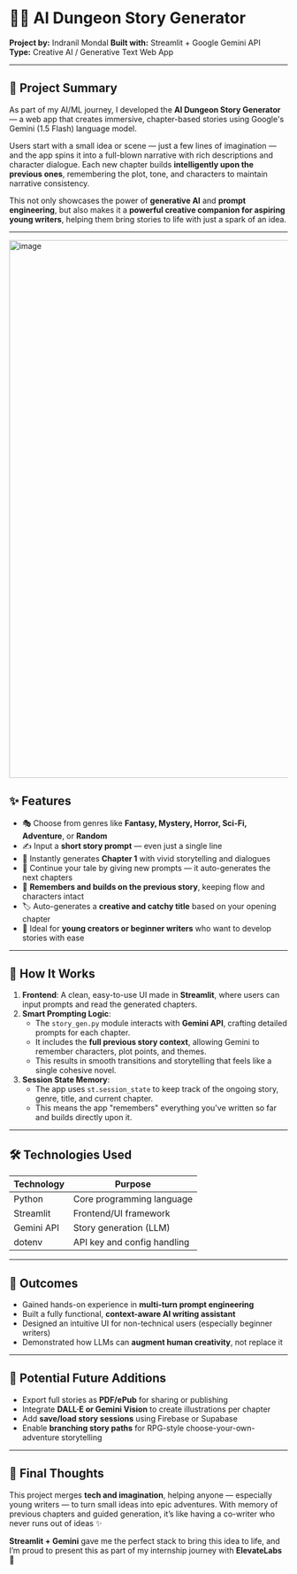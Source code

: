 # 🧙‍♂️ AI Dungeon Story Generator

**Project by:** Indranil Mondal 
**Built with:** Streamlit + Google Gemini API  
**Type:** Creative AI / Generative Text Web App  

---

## 🧾 Project Summary

As part of my AI/ML journey, I developed the **AI Dungeon Story Generator** — a web app that creates immersive, chapter-based stories using Google's Gemini (1.5 Flash) language model.

Users start with a small idea or scene — just a few lines of imagination — and the app spins it into a full-blown narrative with rich descriptions and character dialogue. Each new chapter builds **intelligently upon the previous ones**, remembering the plot, tone, and characters to maintain narrative consistency. 

This not only showcases the power of **generative AI** and **prompt engineering**, but also makes it a **powerful creative companion for aspiring young writers**, helping them bring stories to life with just a spark of an idea.

---
<img width="1856" height="971" alt="image" src="https://github.com/user-attachments/assets/fb552381-47d5-41b8-bd42-9b8b2fa6cd11" />


## ✨ Features

- 🎭 Choose from genres like **Fantasy, Mystery, Horror, Sci-Fi, Adventure**, or **Random**
- ✍️ Input a **short story prompt** — even just a single line
- 📖 Instantly generates **Chapter 1** with vivid storytelling and dialogues
- 🔁 Continue your tale by giving new prompts — it auto-generates the next chapters
- 🧠 **Remembers and builds on the previous story**, keeping flow and characters intact
- 🏷️ Auto-generates a **creative and catchy title** based on your opening chapter
- 🚀 Ideal for **young creators or beginner writers** who want to develop stories with ease

---

## 🧠 How It Works

1. **Frontend**: A clean, easy-to-use UI made in **Streamlit**, where users can input prompts and read the generated chapters.
2. **Smart Prompting Logic**:  
   - The `story_gen.py` module interacts with **Gemini API**, crafting detailed prompts for each chapter.
   - It includes the **full previous story context**, allowing Gemini to remember characters, plot points, and themes.
   - This results in smooth transitions and storytelling that feels like a single cohesive novel.
3. **Session State Memory**:  
   - The app uses `st.session_state` to keep track of the ongoing story, genre, title, and current chapter.
   - This means the app "remembers" everything you've written so far and builds directly upon it.

---

## 🛠️ Technologies Used

| Technology      | Purpose                        |
|----------------|--------------------------------|
| Python          | Core programming language      |
| Streamlit       | Frontend/UI framework          |
| Gemini API      | Story generation (LLM)         |
| dotenv          | API key and config handling    |

---

## 🎯 Outcomes

- Gained hands-on experience in **multi-turn prompt engineering**
- Built a fully functional, **context-aware AI writing assistant**
- Designed an intuitive UI for non-technical users (especially beginner writers)
- Demonstrated how LLMs can **augment human creativity**, not replace it

---

## 🌱 Potential Future Additions

- Export full stories as **PDF/ePub** for sharing or publishing
- Integrate **DALL·E or Gemini Vision** to create illustrations per chapter
- Add **save/load story sessions** using Firebase or Supabase
- Enable **branching story paths** for RPG-style choose-your-own-adventure storytelling

---

## 🏁 Final Thoughts

This project merges **tech and imagination**, helping anyone — especially young writers — to turn small ideas into epic adventures. With memory of previous chapters and guided generation, it’s like having a co-writer who never runs out of ideas ✨

**Streamlit + Gemini** gave me the perfect stack to bring this idea to life, and I’m proud to present this as part of my internship journey with **ElevateLabs** 🚀
